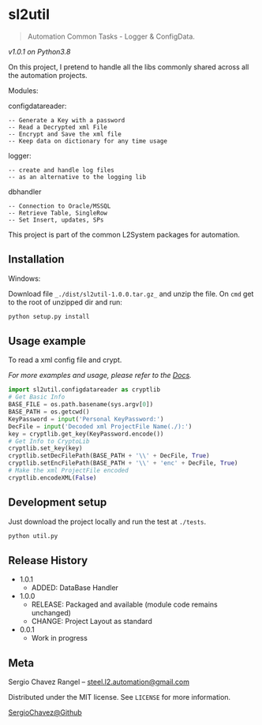 # sl2util
> Automation Common Tasks - Logger & ConfigData.

_v1.0.1 on Python3.8_

On this project, I pretend to handle all the libs commonly shared across 
all the automation projects.

Modules:

configdatareader:

    -- Generate a Key with a password
    -- Read a Decrypted xml File
    -- Encrypt and Save the xml file 
    -- Keep data on dictionary for any time usage

logger:

    -- create and handle log files
    -- as an alternative to the logging lib
    
dbhandler

    -- Connection to Oracle/MSSQL
    -- Retrieve Table, SingleRow
    -- Set Insert, updates, SPs

This project is part of the common L2System packages for automation.

## Installation

Windows:

Download file ``_./dist/sl2util-1.0.0.tar.gz_`` and unzip the file.
On ``cmd`` get to the root of unzipped dir and run:
```sh
python setup.py install
```

## Usage example

To read a xml config file and crypt.

_For more examples and usage, please refer to the [Docs][Docs]._
```python
import sl2util.configdatareader as cryptlib
# Get Basic Info
BASE_FILE = os.path.basename(sys.argv[0])
BASE_PATH = os.getcwd()
KeyPassword = input('Personal KeyPassword:')
DecFile = input('Decoded xml ProjectFile Name(./):')
key = cryptlib.get_key(KeyPassword.encode())
# Get Info to CryptoLib
cryptlib.set_key(key)
cryptlib.setDecFilePath(BASE_PATH + '\\' + DecFile, True)
cryptlib.setEncFilePath(BASE_PATH + '\\' + 'enc' + DecFile, True)
# Make the xml ProjectFile encoded
cryptlib.encodeXML(False)
```
## Development setup

Just download the project locally and run the test at ``./tests``.

```sh
python util.py
```

## Release History

* 1.0.1
    * ADDED: DataBase Handler
* 1.0.0
    * RELEASE: Packaged and available (module code remains unchanged)
    * CHANGE: Project Layout as standard
* 0.0.1
    * Work in progress

## Meta

Sergio Chavez Rangel – steel.l2.automation@gmail.com

Distributed under the MIT license. See ``LICENSE`` for more information.

[SergioChavez@Github](https://github.com/SergioChavezRangel/)


<!-- Markdown link & img dfn's -->
[Docs]: https://github.com/SergioChavezRangel/SL2Utilities-master/tree/master/tests